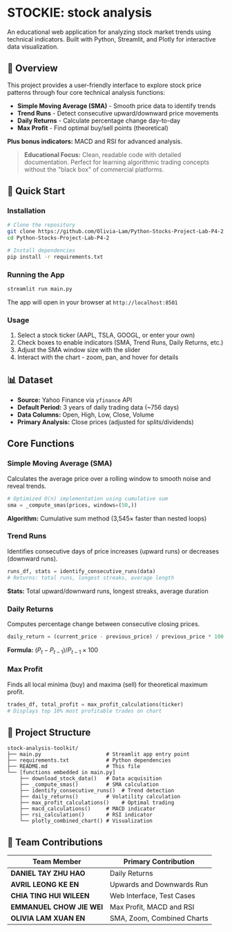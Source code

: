 # STOCKIE: stock analysis

An educational web application for analyzing stock market trends using technical indicators. Built with Python, Streamlit, and Plotly for interactive data visualization.

## 🎯 Overview

This project provides a user-friendly interface to explore stock price patterns through four core technical analysis functions:

- **Simple Moving Average (SMA)** - Smooth price data to identify trends
- **Trend Runs** - Detect consecutive upward/downward price movements
- **Daily Returns** - Calculate percentage change day-to-day
- **Max Profit** - Find optimal buy/sell points (theoretical)

**Plus bonus indicators:** MACD and RSI for advanced analysis.

> **Educational Focus:** Clean, readable code with detailed documentation. Perfect for learning algorithmic trading concepts without the "black box" of commercial platforms.

## 🚀 Quick Start

### Installation

```bash
# Clone the repository
git clone https://github.com/Olivia-Lam/Python-Stocks-Project-Lab-P4-2.git
cd Python-Stocks-Project-Lab-P4-2

# Install dependencies
pip install -r requirements.txt
```

### Running the App

```bash
streamlit run main.py
```

The app will open in your browser at `http://localhost:8501`

### Usage

1. Select a stock ticker (AAPL, TSLA, GOOGL, or enter your own)
2. Check boxes to enable indicators (SMA, Trend Runs, Daily Returns, etc.)
3. Adjust the SMA window size with the slider
4. Interact with the chart - zoom, pan, and hover for details

## 📊 Dataset

- **Source:** Yahoo Finance via `yfinance` API
- **Default Period:** 3 years of daily trading data (~756 days)
- **Data Columns:** Open, High, Low, Close, Volume
- **Primary Analysis:** Close prices (adjusted for splits/dividends)

## Core Functions

### Simple Moving Average (SMA)
Calculates the average price over a rolling window to smooth noise and reveal trends.

```python
# Optimized O(n) implementation using cumulative sum
sma = _compute_smas(prices, windows=(50,))
```

**Algorithm:** Cumulative sum method (3,545× faster than nested loops)

### Trend Runs
Identifies consecutive days of price increases (upward runs) or decreases (downward runs).

```python
runs_df, stats = identify_consecutive_runs(data)
# Returns: total runs, longest streaks, average length
```

**Stats:** Total upward/downward runs, longest streaks, average duration

### Daily Returns
Computes percentage change between consecutive closing prices.

```python
daily_return = (current_price - previous_price) / previous_price * 100
```

**Formula:** $(P_t - P_{t-1}) / P_{t-1} \times 100$

### Max Profit
Finds all local minima (buy) and maxima (sell) for theoretical maximum profit.

```python
trades_df, total_profit = max_profit_calculations(ticker)
# Displays top 10% most profitable trades on chart
```

## 📁 Project Structure

```
stock-analysis-toolkit/
├── main.py                     # Streamlit app entry point
├── requirements.txt            # Python dependencies
├── README.md                   # This file
└── [functions embedded in main.py]
    ├── download_stock_data()   # Data acquisition
    ├── _compute_smas()         # SMA calculation
    ├── identify_consecutive_runs()  # Trend detection
    ├── daily_returns()         # Volatility calculation
    ├── max_profit_calculations()    # Optimal trading
    ├── macd_calculations()     # MACD indicator
    ├── rsi_calculation()       # RSI indicator
    └── plotly_combined_chart() # Visualization
```

## 👥 Team Contributions

| Team Member | Primary Contribution |
|-------------|---------------------|
| **DANIEL TAY ZHU HAO** | Daily Returns |
| **AVRIL LEONG KE EN** | Upwards and Downwards Run |
| **CHIA TING HUI WILEEN** | Web Interface, Test Cases |
| **EMMANUEL CHOW JIE WEI** | Max Profit, MACD and RSI |
| **OLIVIA LAM XUAN EN** | SMA, Zoom, Combined Charts |
